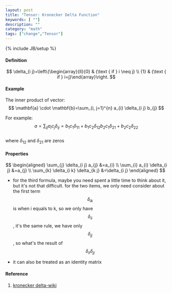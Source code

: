 ```yaml
---
layout: post
title: "Tensor: Kronecker Delta Function"
keywords: [ ""]
description: ""
category: "math"
tags: ["change","Tensor"]
---
```

{% include JB/setup %}

#### Definition 
$$
\delta_{i j}=\left\{\begin{array}{ll}{0} & {\text { if } i \neq j} \\ {1} &
{\text { if } i=j}\end{array}\right.
$$

#### Example 
The inner product of vector: <br />
$$
\mathbf{a} \cdot \mathbf{b}=\sum_{i, j=1}^{n} a_{i} \delta_{i j} b_{j}
$$

For example: <br />
$$
a=\sum_{i j} a_{i} c_{j} \delta_{i j}=b_1 c_1 \delta_{11}+b_1 c_2 \delta_{12}
b_2 c_1 \delta_{21}+b_2 c_2 \delta_{22}
$$ <br />
where $\delta_{12}$ and $\delta_{21}$ are zeros


#### Properties 
$$
\begin{aligned} \sum_{j} \delta_{i j} a_{j} &=a_{i} \\ \sum_{i} a_{i} \delta_{i
j} &=a_{j} \\ \sum_{k} \delta_{i k} \delta_{k j} &=\delta_{i j} \end{aligned}
$$
- for the third formula, maybe you need spent a little time to think about it,
  but it's not that difficult. for the two items, we only need consider about
  the first term $$\delta_{i k}$$ is when i equals to k, so we only have
  $$\delta_{i i}$$, it's the same rule, we have only $$\delta_{j j}$$, so what's
  the result of $$
  \delta_{i i} \delta_{j j}
  $$

- it can also be treated as an identity matrix


#### Reference
1. [kronecker delta-wiki](https://en.wikipedia.org/wiki/Kronecker_delta#Definitions_of_the_generalized_Kronecker_delta)
